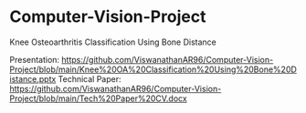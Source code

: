 # Computer-Vision-Project
Knee Osteoarthritis Classification Using Bone Distance

Presentation: https://github.com/ViswanathanAR96/Computer-Vision-Project/blob/main/Knee%20OA%20Classification%20Using%20Bone%20Distance.pptx
Technical Paper: https://github.com/ViswanathanAR96/Computer-Vision-Project/blob/main/Tech%20Paper%20CV.docx
